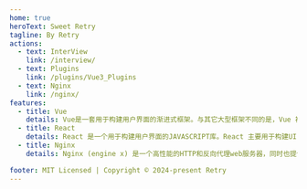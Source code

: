 ```yaml
---
home: true
heroText: Sweet Retry
tagline: By Retry
actions:
  - text: InterView
    link: /interview/
  - text: Plugins
    link: /plugins/Vue3_Plugins
  - text: Nginx
    link: /nginx/
features:
  - title: Vue
    details: Vue是一套用于构建用户界面的渐进式框架。与其它大型框架不同的是，Vue 被设计为可以自底向上逐层应用。
  - title: React
    details: React 是一个用于构建用户界面的JAVASCRIPT库。React 主要用于构建UI，很多人认为React 是MVC 中的V（视图）。
  - title: Nginx
    details: Nginx (engine x) 是一个高性能的HTTP和反向代理web服务器，同时也提供了IMAP/POP3/SMTP服务。

footer: MIT Licensed | Copyright © 2024-present Retry
---
```

